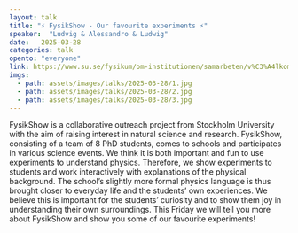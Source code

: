 ```yaml
---
layout: talk
title: "⚡ FysikShow - Our favourite experiments ⚡"
speaker:  "Ludvig & Alessandro & Ludwig"
date:   2025-03-28
categories: talk
opento: "everyone"
link: https://www.su.se/fysikum/om-institutionen/samarbeten/v%C3%A4lkommen-till-stockholms-universitets-fysikshow-1.577533
imgs:
  - path: assets/images/talks/2025-03-28/1.jpg
  - path: assets/images/talks/2025-03-28/2.jpg
  - path: assets/images/talks/2025-03-28/3.jpg
---
```

FysikShow is a collaborative outreach project from Stockholm University with the aim of raising interest in natural science and research. FysikShow, consisting of a team of 8 PhD students, comes to schools and participates in various science events. We think it is both important and fun to use experiments to understand physics. Therefore, we show experiments to students and work interactively with explanations of the physical background. The school’s slightly more formal physics language is thus brought closer to everyday life and the students’ own experiences. We believe this is important for the students’ curiosity and to show them joy in understanding their own surroundings. This Friday we will tell you more about FysikShow and show you some of our favourite experiments!

